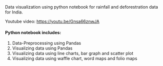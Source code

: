 Data visualization using python notebook for rainfall and deforestration data for India.

Youtube video:
https://youtu.be/Gnsa66znwJA

#### Python notebook includes:
1. Data-Preprocessing using Pandas
2. Visualizing data using Pandas
3. Visualizing data using line charts, bar graph and scatter plot
4. Visualizing data using waffle chart, word maps and folio maps
